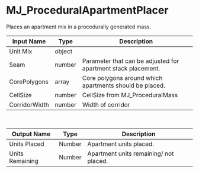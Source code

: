

# MJ_ProceduralApartmentPlacer

Places an apartment mix in a procedurally generated mass.

|Input Name|Type|Description|
|---|---|---|
|Unit Mix|object||
|Seam|number|Parameter that can be adjusted for apartment stack placement.|
|CorePolygons|array|Core polygons around which apartments should be placed.|
|CellSize|number|CellSize from MJ_ProceduralMass |
|CorridorWidth|number|Width of corridor |


<br>

|Output Name|Type|Description|
|---|---|---|
|Units Placed|Number|Apartment units placed.|
|Units Remaining|Number|Apartment units remaining/ not placed.|

